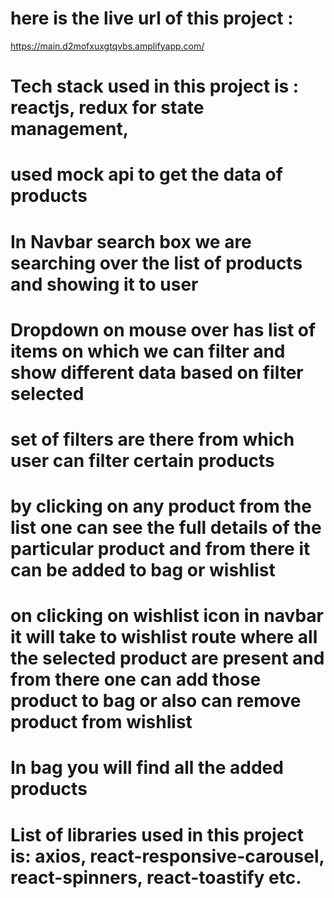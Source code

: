 # here is the live url of this project :
 https://main.d2mofxuxgtqvbs.amplifyapp.com/

# Tech stack used in this project is : reactjs, redux for state management, 
# used mock api to get the data of products
# In Navbar search box we are searching over the list of products and showing it to user

# Dropdown on mouse over has list of items on which we can filter and show     different data based on filter selected

# set of filters are there from which user can filter certain products
# by clicking on any product from the list one can see the full details of the particular product and from there it can be added to bag or wishlist

# on clicking on wishlist icon in navbar it will take to wishlist route where all the selected product are present and from there one can add those product to bag or also can remove product from wishlist

# In bag you will find all the added products 

# List of libraries used in this project is: axios, react-responsive-carousel, react-spinners, react-toastify etc.




